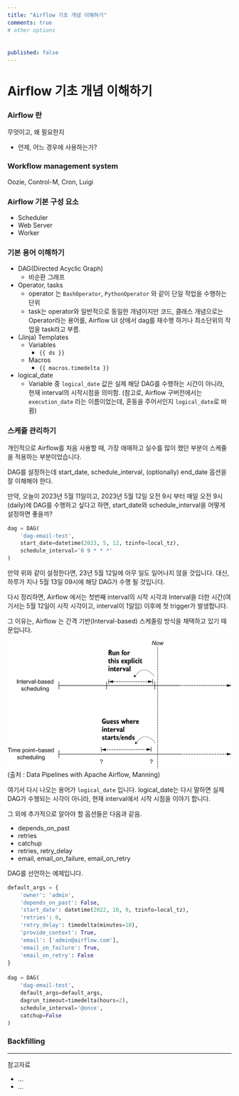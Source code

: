 ```yaml
---
title: "Airflow 기초 개념 이해하기"
comments: true
# other options

  
published: false
---
```


# Airflow 기초 개념 이해하기
 
### Airflow 란
무엇이고, 왜 필요한지

- 언제, 어느 경우에 사용하는가?

### Workflow management system
Oozie, Control-M, Cron, Luigi


### Airflow 기본 구성 요소
- Scheduler
- Web Server
- Worker


### 기본 용어 이해하기
- DAG(Directed Acyclic Graph)
    - 비순환 그래프
- Operator, tasks
    - operator 는 ```BashOperator```, ```PythonOperator``` 와 같이 단일 작업을 수행하는 단위
    - task는 operator와 일반적으로 동일한 개념이지만 코드, 클래스 개념으로는 Operator라는 용어를, Airflow UI 상에서 dag를 재수행 하거나 최소단위의 작업을 task라고 부름.
- (Jinja) Templates
    - Variables
        - ```{{ ds }}```
    - Macros
        - ```{{ macros.timedelta }} ```
- logical_date
    - Variable 중 ```logical_date``` 값은 실제 해당 DAG를 수행하는 시간이 아니라, 현재 interval의 시작시점을 의미함. (참고로, Airflow 구버전에서는 ```execution_date``` 라는 이름이었는데, 혼동을 주어서인지 ```logical_date```로 바뀜)

  
### 스케쥴 관리하기
개인적으로 Airflow를 처음 사용할 때, 가장 애매하고 실수를 많이 했던 부분이 스케쥴을 적용하는 부분이었습니다.

DAG를 설정하는데 start_date, schedule_interval, (optionally) end_date 옵션을 잘 이해해야 한다.

만약, 오늘이 2023년 5월 11일이고, 
2023년 5월 12일 오전 9시 부터 매일 오전 9시(daily)에 DAG를 수행하고 싶다고 하면, start_date와 schedule_interval을 어떻게 설정하면 좋을까?

```python
dag = DAG(  
    'dag-email-test',
    start_date=datetime(2023, 5, 12, tzinfo=local_tz),
    schedule_interval='0 9 * * *'
)
```

만약 위와 같이 설정한다면, 23년 5월 12일에 아무 일도 일어나지 않을 것입니다. 대신, 하루가 지나 5월 13일 09시에 해당 DAG가 수행 될 것입니다.

다시 정리하면, Airflow 에서는 첫번째 interval의 시작 시각과 Interval을 더한 시간(여기서는 5월 12일이 시작 시각이고, interval이 1일임) 이후에 첫 trigger가 발생합니다.

그 이유는, Airflow 는 간격 기반(Interval-based) 스케줄링 방식을 채택하고 있기 때문입니다.

![image](../assets/images/scheduling_in_airflow.png)
(출처 : Data Pipelines with Apache Airflow, Manning)

여기서 다시 나오는 용어가 ```logical_date``` 입니다. logical_date는 다시 말하면 실제 DAG가 수행되는 시각이 아니라, 현재 interval에서 시작 시점을 이야기 합니다. 

그 외에 추가적으로 알아야 할 옵션들은 다음과 같음.

- depends_on_past
- retries
- catchup
- retries, retry_delay
- email, email_on_failure, email_on_retry


DAG를 선언하는 예제입니다.

```python
default_args = {  
    'owner': 'admin',
    'depends_on_past': False,
    'start_date': datetime(2022, 10, 9, tzinfo=local_tz),
    'retries': 0,
    'retry_delay': timedelta(minutes=10),
    'provide_context': True,
    'email': ['admin@airflow.com'],
    'email_on_failure': True,
    'email_on_retry': False
}

dag = DAG(  
    'dag-email-test',
    default_args=default_args,
    dagrun_timeout=timedelta(hours=2),
    schedule_interval='@once',
    catchup=False
)
```

### Backfilling



---
참고자료

- ...
- ...
